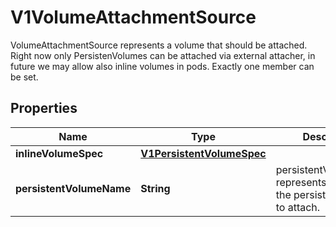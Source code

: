 

# V1VolumeAttachmentSource

VolumeAttachmentSource represents a volume that should be attached. Right now only PersistenVolumes can be attached via external attacher, in future we may allow also inline volumes in pods. Exactly one member can be set.
## Properties

Name | Type | Description | Notes
------------ | ------------- | ------------- | -------------
**inlineVolumeSpec** | [**V1PersistentVolumeSpec**](V1PersistentVolumeSpec.md) |  |  [optional]
**persistentVolumeName** | **String** | persistentVolumeName represents the name of the persistent volume to attach. |  [optional]



